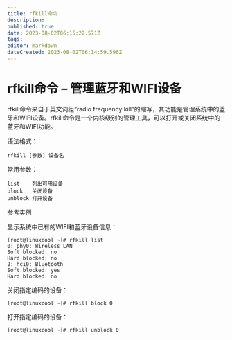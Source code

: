 ```yaml
---
title: rfkill命令
description: 
published: true
date: 2023-08-02T06:15:22.571Z
tags: 
editor: markdown
dateCreated: 2023-08-02T06:14:59.596Z
---
```


# rfkill命令 – 管理蓝牙和WIFI设备
rfkill命令来自于英文词组“radio frequency kill”的缩写，其功能是管理系统中的蓝牙和WIFI设备。rfkill命令是一个内核级别的管理工具，可以打开或关闭系统中的蓝牙和WIFI功能。

语法格式：
```
rfkill [参数] 设备名
```
常用参数：
```
list	列出可用设备
block	关闭设备
unblock	打开设备
```
参考实例

显示系统中已有的WIFI和蓝牙设备信息：
```
[root@linuxcool ~]# rfkill list
0: phy0: Wireless LAN
Soft blocked: no
Hard blocked: no
2: hci0: Bluetooth
Soft blocked: yes
Hard blocked: no
```
关闭指定编码的设备：
```
[root@linuxcool ~]# rfkill block 0
```
打开指定编码的设备：
```
[root@linuxcool ~]# rfkill unblock 0
```